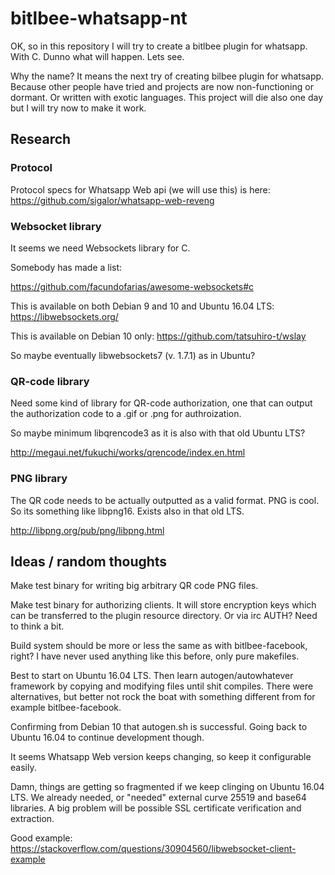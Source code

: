 # bitlbee-whatsapp-nt

OK, so in this repository I will try to create a bitlbee
plugin for whatsapp. With C. Dunno what will happen. Lets see.

Why the name? It means the next try of creating bilbee
plugin for whatsapp. Because other people have tried and
projects are now non-functioning or dormant. Or written
with exotic languages. This project will die also one day
but I will try now to make it work.

## Research
### Protocol
Protocol specs for Whatsapp Web api (we will use this)
is here:
https://github.com/sigalor/whatsapp-web-reveng

### Websocket library
It seems we need Websockets library for C.

Somebody has made a list:

https://github.com/facundofarias/awesome-websockets#c

This is available on both Debian 9 and 10 and Ubuntu 16.04 LTS:
https://libwebsockets.org/

This is available on Debian 10 only:
https://github.com/tatsuhiro-t/wslay

So maybe eventually libwebsockets7 (v. 1.7.1) as in Ubuntu?

### QR-code library
Need some kind of library for QR-code authorization, one
that can output the authorization code to a .gif or .png
for authroization.

So maybe minimum libqrencode3 as it is also with that old Ubuntu LTS?

http://megaui.net/fukuchi/works/qrencode/index.en.html

### PNG library

The QR code needs to be actually outputted as a valid format.
PNG is cool. So its something like libpng16. Exists also in that old
LTS.

http://libpng.org/pub/png/libpng.html

## Ideas / random thoughts
Make test binary for writing big arbitrary QR code PNG files.

Make test binary for authorizing clients. It will store
encryption keys which can be transferred to the plugin resource directory.
Or via irc AUTH? Need to think a bit.

Build system should be more or less the same as with bitlbee-facebook,
right? I have never used anything like this before, only pure makefiles.

Best to start on Ubuntu 16.04 LTS. Then learn autogen/autowhatever
framework by copying and modifying files until shit compiles.
There were alternatives, but better not rock the boat with something
different from for example bitlbee-facebook.

Confirming from Debian 10 that autogen.sh is successful. Going back
to Ubuntu 16.04 to continue development though.

It seems Whatsapp Web version keeps changing, so keep it configurable
easily.

Damn, things are getting so fragmented if we keep clinging on
Ubuntu 16.04 LTS. We already needed, or "needed" external curve 25519 and
base64 libraries. A big problem will be possible SSL certificate
verification and extraction.

Good example:
https://stackoverflow.com/questions/30904560/libwebsocket-client-example
